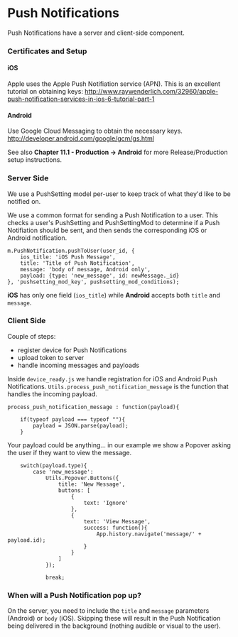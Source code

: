 # Push Notifications

Push Notifications have a server and client-side component.


### Certificates and Setup

#### iOS

Apple uses the Apple Push Notifiation service (APN). This is an excellent tutorial on obtaining keys:
http://www.raywenderlich.com/32960/apple-push-notification-services-in-ios-6-tutorial-part-1

#### Android

Use Google Cloud Messaging to obtain the necessary keys.
http://developer.android.com/google/gcm/gs.html

See also __Chapter 11.1 - Production -> Android__ for more Release/Production setup instructions. 


### Server Side

We use a PushSetting model per-user to keep track of what they'd like to be notified on.

We use a common format for sending a Push Notification to a user. This checks a user's PushSetting and PushSettingMod to determine if a Push Notifiation should be sent, and then sends the corresponding iOS or Android notification.

	m.PushNotification.pushToUser(user_id, {
		ios_title: 'iOS Push Message',
		title: 'Title of Push Notification',
		message: 'body of message, Android only',
		payload: {type: 'new_message', id: newMessage._id}
	}, 'pushsetting_mod_key', pushsetting_mod_conditions);

__iOS__ has only one field (`ios_title`) while __Android__ accepts both `title` and `message`.


### Client Side

Couple of steps:
- register device for Push Notifications
- upload token to server
- handle incoming messages and payloads

Inside `device_ready.js` we handle registration for iOS and Android Push Notifications. `Utils.process_push_notification_message` is the function that handles the incoming payload.

    process_push_notification_message : function(payload){

        if(typeof payload === typeof ""){
            payload = JSON.parse(payload);
        }

Your payload could be anything... in our example we show a Popover asking the user if they want to view the message.

        switch(payload.type){
            case 'new_message':
                Utils.Popover.Buttons({
                    title: 'New Message',
                    buttons: [
                        {
                            text: 'Ignore'
                        },
                        {
                            text: 'View Message',
                            success: function(){
                                App.history.navigate('message/' + payload.id);
                            }
                        }
                    ]
                });

                break;

### When will a Push Notification pop up?

On the server, you need to include the `title` and `message` parameters (Android) or `body` (iOS). Skipping these will result in the Push Notification being delivered in the background (nothing audible or visual to the user).

